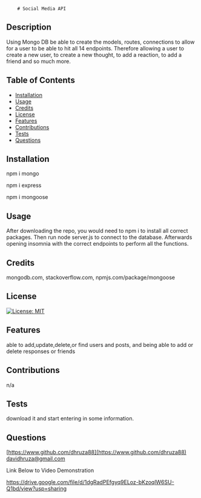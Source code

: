
        # Social Media API

## Description
Using Mongo DB be able to create the models, routes, connections to allow for a user to be able to hit all 14 endpoints. Therefore allowing a user to create a new user, to create a new thought, to add a reaction, to add a friend and so much more.



## Table of Contents

- [Installation](#installation)
- [Usage](#usage)
- [Credits](#credits)
- [License](#license)
- [Features](#features)
- [Contributions](#contributions)
- [Tests](#tests)
- [Questions](#questions)


## Installation
npm i mongo

npm i express

npm i mongoose

## Usage
After downloading the repo, you would need to npm i to install all correct packages. Then run node server.js to connect to the database. Afterwards opening insomnia with the correct endpoints to perform all the functions.

## Credits
mongodb.com, stackoverflow.com, npmjs.com/package/mongoose

## License
[![License: MIT](https://img.shields.io/badge/License-MIT-yellow.svg)](https://opensource.org/licenses/MIT)


## Features
able to add,update,delete,or find users and posts, and being able to add or delete responses or friends

## Contributions
n/a

## Tests
download it and start entering in some information.

## Questions
[https://www.github.com/dhruza88](https://www.github.com/dhruza88) <br />
davidhruza@gmail.com

Link Below to Video Demonstration

https://drive.google.com/file/d/1dgRadPEfgyq9ELoz-bKzoqlW6SU-Q1bd/view?usp=sharing



